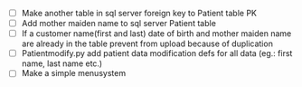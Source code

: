 - [ ] Make another table in sql server foreign key to Patient table PK 
- [ ] Add mother maiden name to sql server Patient table 
- [ ] If a customer name(first and last) date of birth and mother maiden name are already in the table prevent from upload because of duplication 
- [ ] Patientmodify.py add patient data modification defs for all data (eg.: first name, last name etc.) 
- [ ] Make a simple menusystem
